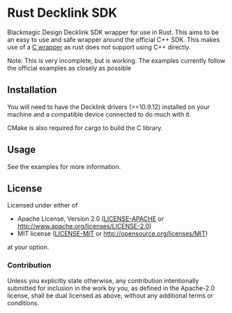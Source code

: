 # Rust Decklink SDK

Blackmagic Design Decklink SDK wrapper for use in Rust.
This aims to be an easy to use and safe wrapper around the official C++ SDK.
This makes use of a [C wrapper](https://github.com/Julusian/decklink-c) as rust does not support using C++ directly.

Note: This is very incomplete, but is working. The examples currently follow the official examples as closely as possible

## Installation

You will need to have the Decklink drivers (>=10.9.12) installed on your machine and a compatible device connected to do much with it.

CMake is also required for cargo to build the C library.

## Usage

See the examples for more information.

## License

Licensed under either of

 * Apache License, Version 2.0 ([LICENSE-APACHE](LICENSE-APACHE) or http://www.apache.org/licenses/LICENSE-2.0)
 * MIT license ([LICENSE-MIT](LICENSE-MIT) or http://opensource.org/licenses/MIT)

at your option.

### Contribution

Unless you explicitly state otherwise, any contribution intentionally submitted
for inclusion in the work by you, as defined in the Apache-2.0 license, shall be dual licensed as above, without any
additional terms or conditions.